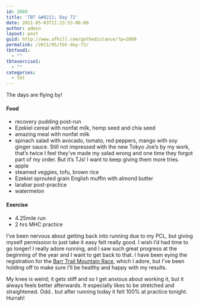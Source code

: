 ```yaml
---
id: 2089
title: 'TBT &#8211; Day 72'
date: 2011-05-03T21:23:53-06:00
author: admin
layout: post
guid: http://www.afhill.com/gothedistance/?p=2089
permalink: /2011/05/tbt-day-72/
tbtfood1:
  - ""
tbtexercise1:
  - ""
categories:
  - tbt
---
```

The days are flying by!

#### Food

  * recovery pudding post-run
  * Ezekiel cereal with nonfat milk, hemp seed and chia seed
  * amazing meal with nonfat milk
  * spinach salad with avocado, tomato, red peppers, mango with soy ginger sauce. Still not impressed with the new Tokyo Joe&#8217;s by my work, that&#8217;s twice I feel they&#8217;ve made my salad wrong and one time they forgot part of my order. But it&#8217;s TJs! I want to keep giving them more tries. 
  * apple
  * steamed veggies, tofu, brown rice
  * Ezekiel sprouted grain English muffin with almond butter
  * larabar post-practice
  * watermelon

#### Exercise

  * 4.25mile run
  * 2 hrs MHC practice

I&#8217;ve been nervous about getting back into running due to my PCL, but giving myself permission to just take it easy felt really good. I wish I&#8217;d had time to go longer! I really adore running, and I saw such great progress at the beginning of the year and I want to get back to that. I have been eying the registration for the [Barr Trail Mountain Race](http://runpikespeak.com/), which I adore, but I&#8217;ve been holding off to make sure I&#8217;ll be healthy and happy with my results. 

My knee is weird; it gets stiff and so I get anxious about working it, but it always feels better afterwards. It especially likes to be stretched and straightened. Odd.. but after running today it felt 100% at practice tonight. Hurrah!